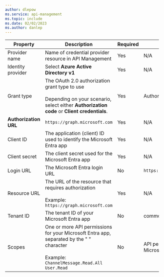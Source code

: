 ```yaml
---
author: dlepow
ms.service: api-management
ms.topic: include
ms.date: 02/02/2023
ms.author: danlep
---
```

| Property | Description | Required | Default |
|---|---|---|---|
| Provider name | Name of credential provider resource in API Management |Yes | N/A | 
| Identity provider  | Select **Azure Active Directory v1** |Yes | N/A | 
| Grant type  | The OAuth 2.0 authorization grant type to use<br/><br/>Depending on your scenario, select either **Authorization code** or **Client credentials**. |Yes | Authorization code | 
|**Authorization URL** | `https://graph.microsoft.com` | Yes | N/A |
| Client ID | The application (client) ID used to identify the Microsoft Entra app | Yes | N/A |
| Client secret | The client secret used for the Microsoft Entra app | Yes | N/A |
| Login URL | The Microsoft Entra login URL  | No | `https://login.windows.net` |
| Resource URL | The URL of the resource that requires authorization<br/><br/> Example: `https://graph.microsoft.com` | Yes | N/A |
| Tenant ID | The tenant ID of your Microsoft Entra app | No | common |  
| Scopes | One or more API permissions for your Microsoft Entra app, separated by the " " character <br/><br/>Example: `ChannelMessage.Read.All User.Read` | No | API permissions set in Microsoft Entra app | 
